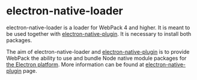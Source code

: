 # electron-native-loader
electron-native-loader is a loader for WebPack 4 and higher. It is meant to be used together with [electron-native-plugin](https://github.com/evonox/electron-native-plugin). It is necessary to install both packages.

The aim of electron-native-loader and [electron-native-plugin](https://github.com/evonox/electron-native-plugin) is to provide WebPack the ability to use and bundle Node native module packages for [the Electron platform](https://electronjs.org/). More information can be found at [electron-native-plugin](https://github.com/evonox/electron-native-plugin) page.
